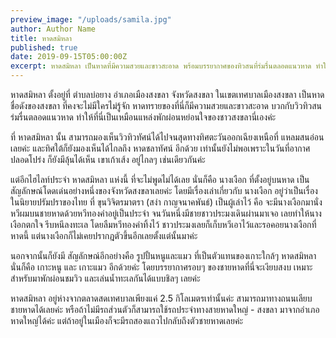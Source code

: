 ```yaml
---
preview_image: "/uploads/samila.jpg"
author: Author Name
title: หาดสมิหลา
published: true
date: 2019-09-15T05:00:00Z
excerpt: หาดสมิหลา เป็นหาดที่มีความสวยและขาวสะอาด พร้อมบรรยากาศของทิวสนที่ร่มรื่นตลอดแนวหาด ทำให้ที่นี่เป็นเหมือนแหล่งพักผ่อนหย่อนใจของชาวสงขลา และมีนางเงือก สัญลักษณ์ของเมืองสงขลาตั้งอยู่กลางหาดอีกด้วย รวมไปถึงมีเกาะในบริเวณใกล้ๆ อย่าง เกาะหนูเกาะแมว
---
```



  หาดสมิหลา ตั้งอยู่ที่ ตำบลบ่อยาง อำเภอเมืองสงขลา จังหวัดสงขลา ในเขตเทศบาลเมืองสงขลา เป็นหาดชื่อดังของสงขลา ที่คงจะไม่มีใครไม่รู้จัก หาดทรายของที่นี่ก็มีความสวยและขาวสะอาด บวกกับวิวทิวสนร่มรื่นตลอดแนวหาด ทำให้ที่นี่เป็นเหมือนแหล่งพักผ่อนหย่อนใจของชาวสงขลานี่เองค่ะ 

   ที่ หาดสมิหลา นั้น สามารถมองเห็นวิวทิวทัศน์ได้ไปจนสุดทางทิศตะวันออกเฉียงเหนือที่ แหลมสนอ่อน เลยค่ะ และทิศใต้ก็ยังมองเห็นได้ไกลถึง หาดชลาทัศน์ อีกด้วย เท่านั้นยังไม่พอเพราะในวันที่อากาศปลอดโปร่ง ก็ยังมีลุ้นได้เห็น เขาเก้าเส้ง อยู่ไกลๆ เช่นเดียวกันค่ะ

   แต่อีกไฮไลท์ประจำ หาดสมิหลา แห่งนี้ ที่จะไม่พูดไม่ได้เลย นั่นก็คือ นางเงือก ที่ตั้งอยู่บนหาด เป็นสัญลักษณ์โดดเด่นอย่างหนึ่งของจังหวัดสงขลาเลยค่ะ โดยมีเรื่องเล่าเกี่ยวกับ นางเงือก อยู่ว่าเป็นเรื่องในนิยายปรัมปราของไทย ที่ ขุนวิจิตรมาตรา (สง่า กาญจนาคพันธ์) เป็นผู้เล่าไว้ คือ จะมีนางเงือกมานั่งหวีผมบนชายหาดด้วยหวีทองคำอยู่เป็นประจำ จนวันหนึ่งมีชายชาวประมงเดินผ่านมาเจอ เลยทำให้นางเงือกตกใจ รีบหนีลงทะเล โดยลืมหวีทองคำทิ้งไว้ ชาวประมงเลยก็เก็บหวีเอาไว้และรอคอยนางเงือกที่หาดนี้ แต่นางเงือกก็ไม่เคยปรากฎตัวขึ้นอีกเลยตั้งแต่นั้นมาค่ะ 

   นอกจากนั้นก็ยังมี สัญลักษณ์อีกอย่างคือ รูปปั้นหนูและแมว ที่เป็นตัวแทนของเกาะใกล้ๆ หาดสมิหลา นั่นก็คือ เกาะหนู และ เกาะแมว อีกด้วยค่ะ โดยบรรยากาศรอบๆ ของชายหาดที่นี่จะเงียบสงบ เหมาะสำหรับมาพักผ่อนชมวิว และเล่นน้ำทะเลกันได้แบบชิลๆ เลยค่ะ

   หาดสมิหลา อยู่ห่างจากตลาดสดเทศบาลเพียงแค่ 2.5 กิโลเมตรเท่านั้นค่ะ สามารถมาทางถนนเลียบชายหาดได้เลยค่ะ หรือถ้าไม่มีรถส่วนตัวก็สามารถใช้รถประจำทางสายหาดใหญ่ - สงขลา มาจากอำเภอหาดใหญ่ได้ค่ะ แต่ถ้าอยู่ในเมืองก็จะมีรถสองแถวไปกลับถึงตัวชายหาดเลยค่ะ